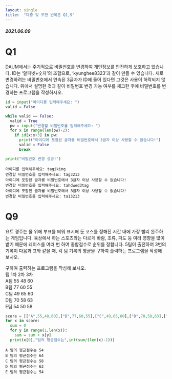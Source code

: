 ```yaml
---
layout: single
title:  "다중 및 무한 반복문 Q1,9"
---
```


##### 2021.06.09


# Q1

DAUM에서는 주기적으로 비밀번호를 변경하여 개인정보를 안전하게 보호하고 있습니다. ID는 ‘알파벳+숫자’의 조합으로, ‘kyunghee8323’과 같이 만들 수 있습니다. 새로 변경하려는 비밀번호에서 연속된 3글자가 ID에 들어 있다면 그것은 사용이 허락되지 않습니다. 위에서 설명한 것과 같이 비밀번호 변경 가능 여부를 체크한 후에 비밀번호를 변경하는 프로그램을 작성하시오.  



```python
id = input("아이디를 입력해주세요: ")
valid = False

while valid == False:
  valid = True
  pw = input("변경할 비밀번호를 입력해주세요: ")
  for x in range(len(pw)-2):
    if id[x:x+3] in pw:
      print("아이디에 포함된 글자를 비밀번호에서 3글자 이상 사용할 수 없습니다!")
      valid = False
      break

print("비밀번호 변경 성공!")
```

    아이디를 입력해주세요: tagiking
    변경할 비밀번호를 입력해주세요: tag3213
    아이디에 포함된 글자를 비밀번호에서 3글자 이상 사용할 수 없습니다!
    변경할 비밀번호를 입력해주세요: tahdwed3tag
    아이디에 포함된 글자를 비밀번호에서 3글자 이상 사용할 수 없습니다!
    변경할 비밀번호를 입력해주세요: ta13213


# Q9

 요트 경주는 물 위에 부표를 띄워 표시해 둔 코스를 정해진 시간 내에 가장 빨리 완주하는 게임입니다. 육상에서 하는 스포츠와는 다르게 바람, 조류, 파도 등 여러 영향을 많이 받기 때문에 레이스를 여러 번 하여 종합점수로 순위를 정합니다. 5팀이 출전하여 3번의 기록이 다음과 표와 같을 때, 각 팀 기록의 평균을 구하여 출력하는 프로그램을 작성해 보시오. 

 구하여 출력하는 프로그램을 작성해 보시오. <br>
 팀 1차 2차 3차<br>
A팀 55 48 60<br>
B팀 77 60 55<br>
C팀 49 65 60<br>
D팀 70 58 63<br>
E팀 54 50 58<br>


```python
score = [["A",55,48,60],["B",77,60,55],["C",49,65,60],["D",70,58,63],["E",54,50,58]]
for x in score: 
  sum = 0
  for y in range(1,len(x)):
    sum = sum + x[y]
  print(x[0],"팀의 평균점수는",int(sum/(len(x)-1)))
```

    A 팀의 평균점수는 54
    B 팀의 평균점수는 64
    C 팀의 평균점수는 58
    D 팀의 평균점수는 63
    E 팀의 평균점수는 54

